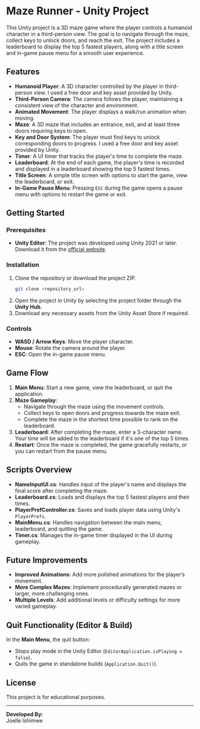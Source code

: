 # Maze Runner - Unity Project

This Unity project is a 3D maze game where the player controls a humanoid character in a third-person view. The goal is to navigate through the maze, collect keys to unlock doors, and reach the exit. The project includes a leaderboard to display the top 5 fastest players, along with a title screen and in-game pause menu for a smooth user experience.

## Features

- **Humanoid Player**: A 3D character controlled by the player in third-person view. I used a free door and key asset provided by Unity.
- **Third-Person Camera**: The camera follows the player, maintaining a consistent view of the character and environment.
- **Animated Movement**: The player displays a walk/run animation when moving.
- **Maze**: A 3D maze that includes an entrance, exit, and at least three doors requiring keys to open.
- **Key and Door System**: The player must find keys to unlock corresponding doors to progress. I used a free door and key asset provided by Unity.
- **Timer**: A UI timer that tracks the player's time to complete the maze.
- **Leaderboard**: At the end of each game, the player's time is recorded and displayed in a leaderboard showing the top 5 fastest times.
- **Title Screen**: A simple title screen with options to start the game, view the leaderboard, or exit.
- **In-Game Pause Menu**: Pressing `ESC` during the game opens a pause menu with options to restart the game or exit.

## Getting Started

### Prerequisites

- **Unity Editor**: The project was developed using Unity 2021 or later. Download it from the [official website](https://unity.com/).

### Installation

1. Clone the repository or download the project ZIP.
    ```bash
    git clone <repository_url>
    ```
2. Open the project in Unity by selecting the project folder through the **Unity Hub**.
3. Download any necessary assets from the Unity Asset Store if required.

### Controls

- **WASD / Arrow Keys**: Move the player character.
- **Mouse**: Rotate the camera around the player.
- **ESC**: Open the in-game pause menu.

## Game Flow

1. **Main Menu**: Start a new game, view the leaderboard, or quit the application.
2. **Maze Gameplay**:
   - Navigate through the maze using the movement controls.
   - Collect keys to open doors and progress towards the maze exit.
   - Complete the maze in the shortest time possible to rank on the leaderboard.
3. **Leaderboard**: After completing the maze, enter a 3-character name. Your time will be added to the leaderboard if it's one of the top 5 times.
4. **Restart**: Once the maze is completed, the game gracefully restarts, or you can restart from the pause menu.

## Scripts Overview

- **NameInputUI.cs**: Handles input of the player's name and displays the final score after completing the maze.
- **Leaderboard.cs**: Loads and displays the top 5 fastest players and their times.
- **PlayerPrefController.cs**: Saves and loads player data using Unity's `PlayerPrefs`.
- **MainMenu.cs**: Handles navigation between the main menu, leaderboard, and quitting the game.
- **Timer.cs**: Manages the in-game timer displayed in the UI during gameplay.

## Future Improvements

- **Improved Animations**: Add more polished animations for the player’s movement.
- **More Complex Mazes**: Implement procedurally generated mazes or larger, more challenging ones.
- **Multiple Levels**: Add additional levels or difficulty settings for more varied gameplay.

## Quit Functionality (Editor & Build)

In the **Main Menu**, the quit button:
- Stops play mode in the Unity Editor (`EditorApplication.isPlaying = false`).
- Quits the game in standalone builds (`Application.Quit()`).

## License

This project is for educational purposes.

---

**Developed By:**  
Joelle Ishimwe  